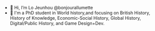 - 👋 Hi, I’m Lo Jeunhou @bonjourallumette
- 👀 I'm a PhD student in World history,and focusing on British History, History of Knowledge, Economic-Social History, Global History, Digital/Public History, and Game Design+Dev.


<!---
bonjourallumette/bonjourallumette is a ✨ special ✨ repository because its `README.md` (this file) appears on your GitHub profile.
You can click the Preview link to take a look at your changes.
--->
